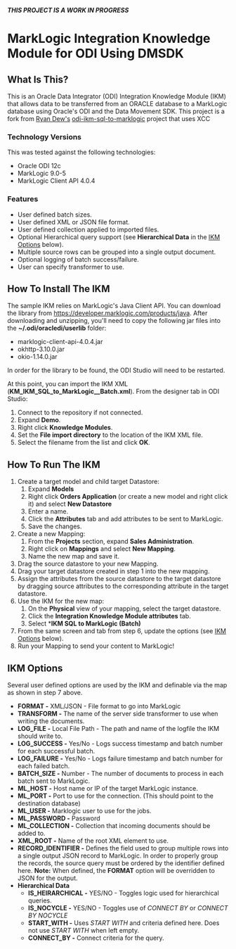 
_**THIS PROJECT IS A WORK IN PROGRESS**_

# MarkLogic Integration Knowledge Module for ODI Using DMSDK

## What Is This?
This is an Oracle Data Integrator (ODI) Integration Knowledge Module (IKM) that allows data to be transferred from an ORACLE database to a MarkLogic database using Oracle's ODI and the Data Movement SDK. This project is a fork from [Ryan Dew's](https://github.com/ryanjdew) [odi-ikm-sql-to-marklogic](https://github.com/ryanjdew/odi-ikm-sql-to-marklogic) project that uses XCC

### Technology Versions
This was tested against the following technologies:

- Oracle ODI 12c
- MarkLogic 9.0-5
- MarkLogic Client API 4.0.4

### Features
 * User defined batch sizes.
 * User defined XML or JSON file format.
 * User defined collection applied to imported files.
 * Optional Hierarchical query support (see __Hierarchical Data__ in the [IKM Options](#ikm-options) below).
 * Multiple source rows can be grouped into a single output document.
 * Optional logging of batch success/failure.
 * User can specify transformer to use.

## How To Install The IKM
The sample IKM relies on MarkLogic's Java Client API. You can download the library from https://developer.marklogic.com/products/java. After downloading and unzipping, you'll need to copy the following jar files into the __~/.odi/oracledi/userlib__ folder:

* marklogic-client-api-4.0.4.jar
* okhttp-3.10.0.jar
* okio-1.14.0.jar 

In order for the library to be found, the ODI Studio will need to be restarted.

At this point, you can import the IKM XML (**KM_IKM_SQL_to_MarkLogic__Batch.xml**). 
From the designer tab in ODI Studio:
1. Connect to the repository if not connected.
2. Expand **Demo**.
3. Right click **Knowledge Modules**.
4. Set the **File import directory** to the location of the IKM XML file.
5. Select the filename from the list and click **OK**.

## How To Run The IKM

1. Create a target model and child target Datastore:
   1. Expand **Models**
   2. Right click **Orders Application** (or create a new model and right click it) and select **New Datastore**
   3. Enter a name.
   4. Click the **Attributes** tab and add attributes to be sent to MarkLogic.
   5. Save the changes.
2. Create a new Mapping:
   1. From the **Projects** section, expand **Sales Administration**.
   2. Right click on **Mappings** and select **New Mapping**.
   3. Name the new map and save it.
3. Drag the source datastore to your new Mapping.
4. Drag your target datastore created in step 1 into the new mapping.
5. Assign the attributes from the source datastore to the target datastore by dragging source attributes to the corresponding attribute in the target datastore.
6. Use the IKM for the new map:
   1. On the **Physical** view of your mapping, select the target datastore.
   2. Click the **Integration Knowledge Module attributes** tab. 
   3. Select ***IKM SQL to MarkLogic (Batch)**
7. From the same screen and tab from step 6, update the options (see [IKM Options](#ikm-options) below).
8. Run your Mapping to send your content to MarkLogic!

## IKM Options
Several user defined options are used by the IKM and definable via the map as shown in step 7 above.
* **FORMAT -** XML/JSON - File format to go into MarkLogic
* **TRANSFORM -** The name of the server side transformer to use when writing the documents.
* **LOG_FILE -** Local File Path - The path and name of the logfile the IKM should write to.
* **LOG_SUCCESS -** Yes/No - Logs success timestamp and batch number for each successful batch.
* **LOG_FAILURE -** Yes/No - Logs failure timestamp and batch number for each failed batch.
* **BATCH_SIZE -** Number - The number of documents to process in each batch sent to MarkLogic.
* **ML_HOST -** Host name or IP of the target MarkLogic instance.
* **ML_PORT -** Port to use for the connection. (This should point to the destination database)
* **ML_USER -** Marklogic user to use for the jobs.
* **ML_PASSWORD -** Password
* **ML_COLLECTION -** Collection that incoming documents should be added to.
* **XML_ROOT -** Name of the root XML element to use.
* **RECORD_IDENTIFIER -** Defines the field used to group multiple rows into a single output JSON record to MarkLogic. In order to properly group the records, the source query must be ordered by the identifier defined here.
__Note:__ When defined, the **FORMAT** option will be overridden to JSON for the output.
* **Hierarchical Data**
  * **IS_HEIRARCHICAL -** YES/NO - Toggles logic used for hierarchical queries.
  * **IS_NOCYCLE -** YES/NO - Toggles use of _CONNECT BY_ or _CONNECT BY NOCYCLE_
  * **START_WITH -** Uses _START WITH_ and criteria defined here. Does not use _START WITH_ when left empty.
  * **CONNECT_BY -** Connect criteria for the query.